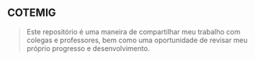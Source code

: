 ## COTEMIG

> Este repositório é uma maneira de compartilhar meu trabalho com colegas e professores, bem como uma oportunidade de revisar meu próprio progresso e desenvolvimento.

